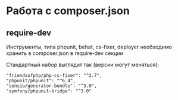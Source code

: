 # Работа с composer.json

## require-dev

Инструменты, типа phpunit, behat, cs-fixer, deployer необходимо хранить в composer.json в require-dev секции

Стандартный набор выглядит так (версии могут меняться):

```
"friendsofphp/php-cs-fixer": "^2.7",
"phpunit/phpunit": "^6.4",
"sensio/generator-bundle": "^3.0",
"symfony/phpunit-bridge": "^3.0"
```
